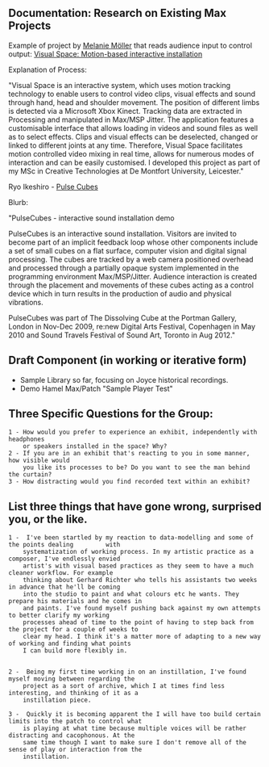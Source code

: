 ## Documentation: Research on Existing Max Projects

Example of project by [Melanie Möller](http://www.melaniemoellerproductions.com/) that reads audience input to control output:
[Visual Space: Motion-based interactive installation](https://www.youtube.com/watch?v=44C15RXux3Q)

Explanation of Process:

"Visual Space is an interactive system, which uses motion tracking technology to enable users to control video clips, visual effects and sound through hand, head and shoulder movement. The position of different limbs is detected via a Microsoft Xbox Kinect. Tracking data are extracted in Processing and manipulated in Max/MSP Jitter. The application features a customisable interface that allows loading in videos and sound files as well as to select effects. Clips and visual effects can be deselected, changed or linked to different joints at any time. Therefore, Visual Space facilitates motion controlled video mixing in real time, allows for numerous modes of interaction and can be easily customised. I developed this project as part of my MSc in Creative Technologies at De Montfort University, Leicester." 

Ryo Ikeshiro - [Pulse Cubes](http://vimeo.com/9362124#)  
  
Blurb:  

"PulseCubes - interactive sound installation demo

PulseCubes is an interactive sound installation. Visitors are invited to become part of an implicit feedback loop whose other components include a set of small cubes on a flat surface, computer vision and digital signal processing. The cubes are tracked by a web camera positioned overhead and processed through a partially opaque system implemented in the programming environment Max/MSP/Jitter. Audience interaction is created through the placement and movements of these cubes acting as a control device which in turn results in the production of audio and physical vibrations.

PulseCubes was part of The Dissolving Cube at the Portman Gallery, London in Nov-Dec 2009, re:new Digital Arts Festival, Copenhagen in May 2010 and Sound Travels Festival of Sound Art, Toronto in Aug 2012."
	
	
## Draft Component (in working or iterative form)

* Sample Library so far, focusing on Joyce historical recordings.
* Demo Hamel Max/Patch "Sample Player Test"

## Three Specific Questions for the Group:
	
	1 - How would you prefer to experience an exhibit, independently with headphones 
		or speakers installed in the space? Why?
	2 - If you are in an exhibit that's reacting to you in some manner, how visible would 	
		you like its processes to be? Do you want to see the man behind the curtain?
	3 - How distracting would you find recorded text within an exhibit?


## List three things that have gone wrong, surprised you, or the like.

	1 -  I've been startled by my reaction to data-modelling and some of the points dealing 		with 
		systematization of working process. In my artistic practice as a composer, I've endlessly envied 
		artist's with visual based practices as they seem to have a much cleaner workflow. For example 
		thinking about Gerhard Richter who tells his assistants two weeks in advance that he'll be coming 
		into the studio to paint and what colours etc he wants. They prepare his materials and he comes in 
		and paints. I've found myself pushing back against my own attempts to better clarify my working 
		processes ahead of time to the point of having to step back from the project for a couple of weeks to 
		clear my head. I think it's a matter more of adapting to a new way of working and finding what points 
		I can build more flexibly in.


	2 -  Being my first time working in on an instillation, I've found myself moving between regarding the 
		project as a sort of archive, which I at times find less interesting, and thinking of it as a 
		instillation piece.
	 
	3 -  Quickly it is becoming apparent the I will have too build certain limits into the patch to control what 
		is playing at what time because multiple voices will be rather distracting and cacophonous. At the 
		same time though I want to make sure I don't remove all of the sense of play or interaction from the 		
		instillation.



